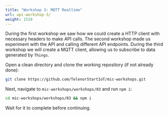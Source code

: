 ```yaml
---
title: "Workshop 3: MQTT Realtime"
url: api-workshop-3/
weight: 1510
---
```


During the first workshop we saw how we could create a HTTP client with necessary headers to make API calls. The second workshop made us experiment with the API and calling different API endpoints. During the third workshop we will create a MQTT client, allowing us to subscribe to data generated by `Things`.

Open a clean directory and clone the working repository (if not already done):

```sh
git clone https://github.com/TelenorStartIoT/mic-workshops.git
```

Next, navigate to `mic-workshops/workshops/03` and run `npm i`:

```sh
cd mic-workshops/workshops/03 && npm i
```

Wait for it to complete before continuing.
